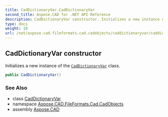 ```yaml
---
title: CadDictionaryVar.CadDictionaryVar
second_title: Aspose.CAD for .NET API Reference
description: CadDictionaryVar constructor. Initializes a new instance of the CadDictionaryVar class
type: docs
weight: 10
url: /net/aspose.cad.fileformats.cad.cadobjects/caddictionaryvar/caddictionaryvar/
---
```

## CadDictionaryVar constructor

Initializes a new instance of the [`CadDictionaryVar`](../) class.

```csharp
public CadDictionaryVar()
```

### See Also

* class [CadDictionaryVar](../)
* namespace [Aspose.CAD.FileFormats.Cad.CadObjects](../../caddictionaryvar/)
* assembly [Aspose.CAD](../../../)


